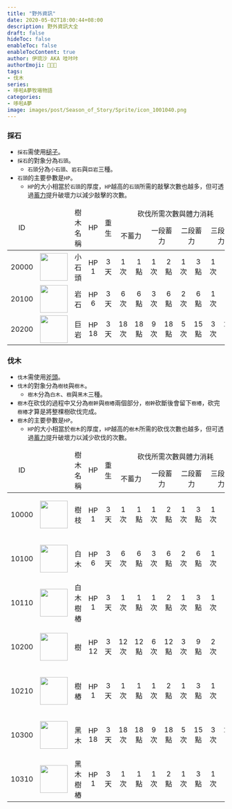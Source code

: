 ```yaml
---
title: "野外資訊"
date: 2020-05-02T18:00:44+08:00
description: 野外資訊大全
draft: false
hideToc: false
enableToc: false
enableTocContent: true
author: 伊琉沙 AKA 哇咔咔
authorEmoji: 👩🏿‍🚀
tags: 
- 伐木
series:
- 哆啦A夢牧場物語
categories:
- 哆啦A夢
image: images/post/Season_of_Story/Sprite/icon_1001040.png
---
```


### 採石
+ `採石`需使用[槌子](../doraemon-story-tool-hammer)。
+ `採石`的對象分為`石頭`。
    + `石頭`分為`小石頭`、`岩石`與`巨岩`三種。
+ `石頭`的主要參數是`HP`。
    +  `HP`的大小相當於`石頭`的厚度，`HP`越高的`石頭`所需的敲擊次數也越多，但可透過[蓄力](../doraemon-story-tool-hammer/#槌子的蓄力效果)提升破壞力以減少敲擊的次數。

<table>
    <thead>
        <tr>
            <td align="center" rowspan="2">ID</td>
            <td align="center" rowspan="2"></td>
            <td align="center" rowspan="2">樹木名稱</td>
            <td align="center" rowspan="2">HP</td>
            <td align="center" rowspan="2">重生</td>
            <td align="center" colspan="8">砍伐所需次數與體力消耗</td>
            <td align="center" colspan="3">產物</td>
        </tr>
        <tr>
            <td align="center" colspan="2">不蓄力</td>
            <td align="center" colspan="2">一段蓄力</td>            
            <td align="center" colspan="2">二段蓄力</td>
            <td align="center" colspan="2">三段蓄力</td>
            <td align="center"></td>
            <td align="center">名稱</td>
            <td align="center">數量</td>
        </tr>
    </thead>
    <tr>
        <td align="center">20000</td>
        <td align="center"><img width="64px" src= "/images/post/Season_of_Story/Sprite/icon_7111000.png"></td>
        <td align="center">小石頭</td>
        <td align="center">HP 1</td>
        <td align="center">3天</td>
        <td align="center">1次</td>
        <td align="center">1點</td>
        <td align="center">1次</td>
        <td align="center">2點</td>
        <td align="center">1次</td>
        <td align="center">3點</td>
        <td align="center">1次</td>
        <td align="center">4點</td>
        <td align="center"><img width="64px" src= "/images/post/Season_of_Story/Sprite/icon_7111010.png"></td>
        <td align="center">石材</td>
        <td align="center">×1</td>
    </tr>
    <tr>
        <td align="center">20100</td>
        <td align="center"><img width="64px" src= "/images/post/Season_of_Story/obstacle_20100.png"></td>
        <td align="center">岩石</td>
        <td align="center">HP 6</td>
        <td align="center">3天</td>
        <td align="center">6次</td>
        <td align="center">6點</td>
        <td align="center">3次</td>
        <td align="center">6點</td>
        <td align="center">2次</td>
        <td align="center">6點</td>
        <td align="center">1次</td>
        <td align="center">4點</td>
        <td align="center"><img width="64px" src= "/images/post/Season_of_Story/Sprite/icon_7111010.png"></td>
        <td align="center">石材</td>
        <td align="center">×3</td>
    </tr>
    <tr>
        <td align="center">20200</td>
        <td align="center"><img width="64px" src= "/images/post/Season_of_Story/obstacle_20200.png"></td>
        <td align="center">巨岩</td>
        <td align="center">HP 18</td>
        <td align="center">3天</td>
        <td align="center">18次</td>
        <td align="center">18點</td>
        <td align="center">9次</td>
        <td align="center">18點</td>
        <td align="center">5次</td>
        <td align="center">15點</td>
        <td align="center">3次</td>
        <td align="center">12點</td>
        <td align="center"><img width="64px" src= "/images/post/Season_of_Story/Sprite/icon_7111010.png"></td>
        <td align="center">石材</td>
        <td align="center">×6</td>
    </tr>
</table>

### 伐木
+ `伐木`需使用[斧頭](../doraemon-story-tool-axe)。
+ `伐木`的對象分為`樹枝`與`樹木`。 
    + `樹木`分為`白木`、`樹`與`黑木`三種。
+ `樹木`在砍伐的過程中又分為`樹幹`與`樹樁`兩個部分，`樹幹`砍斷後會留下`樹樁`，砍完`樹樁`才算是將整棵樹砍伐完成。
+ `樹木`的主要參數是`HP`。
    +  `HP`的大小相當於`樹木`的厚度，`HP`越高的`樹木`所需的砍伐次數也越多，但可透過[蓄力](../doraemon-story-tool-axe/#斧頭的蓄力效果)提升破壞力以減少砍伐的次數。

<table>
    <thead>
        <tr>
            <td align="center" rowspan="2">ID</td>
            <td align="center" rowspan="2"></td>
            <td align="center" rowspan="2">樹木名稱</td>
            <td align="center" rowspan="2">HP</td>
            <td align="center" rowspan="2">重生</td>
            <td align="center" colspan="8">砍伐所需次數與體力消耗</td>
            <td align="center" colspan="3">產物</td>
        </tr>
        <tr>
            <td align="center" colspan="2">不蓄力</td>
            <td align="center" colspan="2">一段蓄力</td>            
            <td align="center" colspan="2">二段蓄力</td>
            <td align="center" colspan="2">三段蓄力</td>
            <td align="center"></td>
            <td align="center">名稱</td>
            <td align="center">數量</td>
        </tr>
    </thead>
    <tr>
        <td align="center">10000</td>
        <td align="center"><img width="64px" src= "/images/post/Season_of_Story/obstacle_10000.png"></td>
        <td align="center">樹枝</td>
        <td align="center">HP 1</td>
        <td align="center">3天</td>
        <td align="center">1次</td>
        <td align="center">1點</td>
        <td align="center">1次</td>
        <td align="center">2點</td>
        <td align="center">1次</td>
        <td align="center">3點</td>
        <td align="center">1次</td>
        <td align="center">4點</td>
        <td align="center"><img width="64px" src= "/images/post/Season_of_Story/Sprite/icon_7110000.png"></td>
        <td align="center">輕質木材</td>
        <td align="center">×1</td>
    </tr>
    <tr>
        <td align="center">10100</td>
        <td align="center"><img width="64px" src= "/images/post/Season_of_Story/obstacle_10100.png"></td>
        <td align="center">白木</td>
        <td align="center">HP 6</td>
        <td align="center">3天</td>
        <td align="center">6次</td>
        <td align="center">6點</td>
        <td align="center">3次</td>
        <td align="center">6點</td>
        <td align="center">2次</td>
        <td align="center">6點</td>
        <td align="center">1次</td>
        <td align="center">4點</td>
        <td align="center"><img width="64px" src= "/images/post/Season_of_Story/Sprite/icon_7110000.png"></td>
        <td align="center">輕質木材</td>
        <td align="center">×3</td>
    </tr>
    <tr>
        <td align="center">10110</td>
        <td align="center"><img width="64px" src= "/images/post/Season_of_Story/obstacle_10110.png"></td>
        <td align="center">白木樹樁</td>
        <td align="center">HP 1</td>
        <td align="center">3天</td>
        <td align="center">1次</td>
        <td align="center">1點</td>
        <td align="center">1次</td>
        <td align="center">2點</td>
        <td align="center">1次</td>
        <td align="center">3點</td>
        <td align="center">1次</td>
        <td align="center">4點</td>
        <td align="center"><img width="64px" src= "/images/post/Season_of_Story/Sprite/icon_7110000.png"></td>
        <td align="center">輕質木材</td>
        <td align="center">×1</td>
    </tr>
    <tr>
        <td align="center">10200</td>
        <td align="center"><img width="64px" src= "/images/post/Season_of_Story/obstacle_10200.png"></td>
        <td align="center">樹</td>
        <td align="center">HP 12</td>
        <td align="center">3天</td>
        <td align="center">12次</td>
        <td align="center">12點</td>
        <td align="center">6次</td>
        <td align="center">12點</td>
        <td align="center">3次</td>
        <td align="center">9點</td>
        <td align="center">2次</td>
        <td align="center">8點</td>
        <td align="center"><img width="64px" src= "/images/post/Season_of_Story/Sprite/icon_7110010.png"></td>
        <td align="center">普通木材</td>
        <td align="center">×3</td>
    </tr>
    <tr>
        <td align="center">10210</td>
        <td align="center"><img width="64px" src= "/images/post/Season_of_Story/obstacle_10210.png"></td>
        <td align="center">樹樁</td>
        <td align="center">HP 1</td>
        <td align="center">3天</td>
        <td align="center">1次</td>
        <td align="center">1點</td>
        <td align="center">1次</td>
        <td align="center">2點</td>
        <td align="center">1次</td>
        <td align="center">3點</td>
        <td align="center">1次</td>
        <td align="center">4點</td>
        <td align="center"><img width="64px" src= "/images/post/Season_of_Story/Sprite/icon_7110010.png"></td>
        <td align="center">普通木材</td>
        <td align="center">×1</td>
    </tr>
    <tr>
        <td align="center">10300</td>
        <td align="center"><img width="64px" src= "/images/post/Season_of_Story/obstacle_10300.png"></td>
        <td align="center">黑木</td>
        <td align="center">HP 18</td>
        <td align="center">3天</td>
        <td align="center">18次</td>
        <td align="center">18點</td>
        <td align="center">9次</td>
        <td align="center">18點</td>
        <td align="center">5次</td>
        <td align="center">15點</td>
        <td align="center">3次</td>
        <td align="center">12點</td>
        <td align="center"><img width="64px" src= "/images/post/Season_of_Story/Sprite/icon_7110020.png"></td>
        <td align="center">硬質木材</td>
        <td align="center">×3</td>
    </tr>
    <tr>
        <td align="center">10310</td>
        <td align="center"><img width="64px" src= "/images/post/Season_of_Story/obstacle_10310.png"></td>
        <td align="center">黑木樹樁</td>
        <td align="center">HP 1</td>
        <td align="center">3天</td>
        <td align="center">1次</td>
        <td align="center">1點</td>
        <td align="center">1次</td>
        <td align="center">2點</td>
        <td align="center">1次</td>
        <td align="center">3點</td>
        <td align="center">1次</td>
        <td align="center">4點</td>
        <td align="center"><img width="64px" src= "/images/post/Season_of_Story/Sprite/icon_7110020.png"></td>
        <td align="center">硬質木材</td>
        <td align="center">×1</td>
    </tr>
</table>
